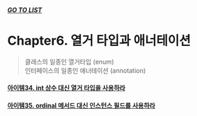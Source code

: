 ##### [GO TO LIST](../README.md)

# Chapter6. 열거 타입과 애너테이션
> 클래스의 일종인 열거타입 (enum)  
> 인터페이스의 일종인 애너테이션 (annotation)

#### [아이템34. int 상수 대신 열거 타입을 사용하라](./item34/README.md)
#### [아이템35. ordinal 메서드 대신 인스턴스 필드를 사용하라](./item35/README.md)
